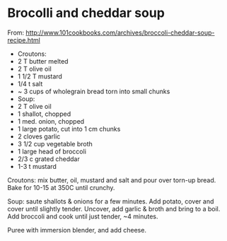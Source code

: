 # Brocolli and cheddar soup
From: http://www.101cookbooks.com/archives/broccoli-cheddar-soup-recipe.html

* Croutons:
* 2 T butter melted
* 2 T olive oil
* 1 1/2 T mustard
* 1/4 t salt
* ~ 3 cups of wholegrain bread torn into small chunks
* Soup:
* 2 T olive oil
* 1 shallot, chopped
* 1 med. onion, chopped
* 1 large potato, cut into 1 cm chunks
* 2 cloves garlic
* 3 1/2 cup vegetable broth
* 1 large head of broccoli
* 2/3 c grated cheddar
* 1-3 t mustard

Croutons: mix butter, oil, mustard and salt and pour over torn-up bread.  Bake for 10-15 at 350C until crunchy.

Soup: saute shallots & onions for a few minutes.  Add potato, cover and cover until slightly tender.  Uncover, add garlic & broth and bring to a boil.  Add broccoli and cook until just tender, ~4 minutes.

Puree with immersion blender, and add cheese.   

